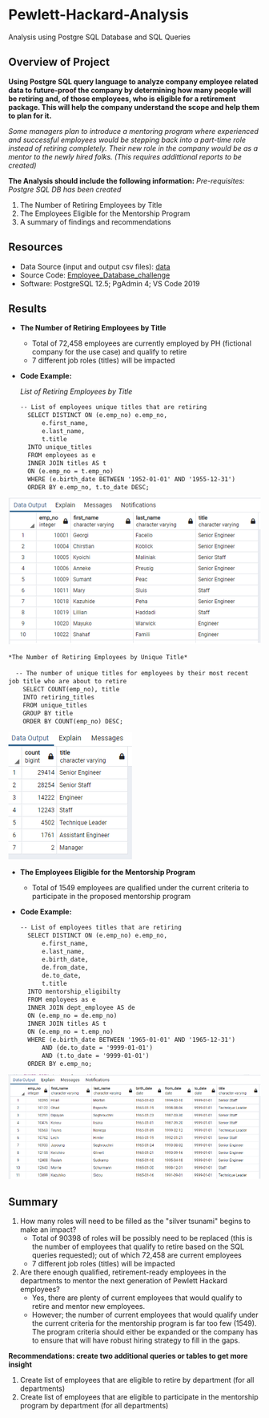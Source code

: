 # Pewlett-Hackard-Analysis
Analysis using Postgre SQL Database and SQL Queries

## Overview of Project
**Using Postgre SQL query language to analyze company employee related data to future-proof the company by determining how many people will be retiring and, of those employees, who is eligible for a retirement package. This will help the company understand the scope and help them to plan for it.** 

*Some managers plan to introduce a mentoring program where experienced and successful employees would be stepping back into a part-time role instead of retiring completely. Their new role in the company would be as a mentor to the newly hired folks. (This requires addittional reports to be created)*


**The Analysis should include the following information:** 
*Pre-requisites: Postgre SQL DB has been created*

1. The Number of Retiring Employees by Title
2. The Employees Eligible for the Mentorship Program
3. A summary of findings and recommendations


## Resources
- Data Source (input and output csv files): [data](https://github.com/MonikaSData/Pewlett-Hackard-Analysis/tree/main/Data)
- Source Code: [Employee_Database_challenge](Queries/Employee_Database_challenge.sql)
- Software: PostgreSQL 12.5; PgAdmin 4; VS Code 2019

## Results
- **The Number of Retiring Employees by Title**
   - Total of 72,458 employees are currently employed by PH (fictional company for the use case) and qualify to retire
   - 7 different job roles (titles) will be impacted
  


- **Code Example:**
     
     *List of Retiring Employees by Title*

      -- List of employees unique titles that are retiring
        SELECT DISTINCT ON (e.emp_no) e.emp_no,
            e.first_name,
            e.last_name,
            t.title
        INTO unique_titles
        FROM employees as e
        INNER JOIN titles AS t
        ON (e.emp_no = t.emp_no)
        WHERE (e.birth_date BETWEEN '1952-01-01' AND '1955-12-31')
        ORDER BY e.emp_no, t.to_date DESC;

![Employees_to_Retire_by_Unique_Title](Queries/Employees_to_Retire_Unique.png)

    *The Number of Retiring Employees by Unique Title*

      -- The number of unique titles for employees by their most recent job title who are about to retire
        SELECT COUNT(emp_no), title
        INTO retiring_titles
        FROM unique_titles
        GROUP BY title
        ORDER BY COUNT(emp_no) DESC;

![Unique_roles_Count](Queries/Unique_roles_Count.png)


- **The Employees Eligible for the Mentorship Program**
   - Total of 1549 employees are qualified under the current criteria to participate in the proposed mentorship program




- **Code Example:**
     
      -- List of employees titles that are retiring
        SELECT DISTINCT ON (e.emp_no) e.emp_no,
            e.first_name,
            e.last_name,
            e.birth_date,
            de.from_date,
            de.to_date,
            t.title
        INTO mentorship_eligibilty
        FROM employees as e
        INNER JOIN dept_employee AS de
        ON (e.emp_no = de.emp_no)
        INNER JOIN titles AS t
        ON (e.emp_no = t.emp_no)
        WHERE (e.birth_date BETWEEN '1965-01-01' AND '1965-12-31')
            AND (de.to_date = '9999-01-01')
            AND (t.to_date = '9999-01-01')
        ORDER BY e.emp_no;



![List_of_Employees_Eligible_for_Mentorship_Program](Queries/List_of_Employees_Eligible_for_Mentorship_Program.png)





## Summary


 1. How many roles will need to be filled as the "silver tsunami" begins to make an impact?
    - Total of 90398 of roles will be possibly need to be replaced (this is the number of employees that qualify to retire based on the SQL queries requested); out of which 72,458 are current employees
    - 7 different job roles (titles) will be impacted
 2. Are there enough qualified, retirement-ready employees in the departments to mentor the next generation of Pewlett Hackard employees?
    - Yes, there are plenty of current employees that would qualify to retire and mentor new employees. 
    - However; the number of current employees that would qualify under the current criteria for the mentorship program is far too few (1549). The program criteria should either be expanded or the company has to ensure that will have robust hiring strategy to fill in the gaps.


 **Recommendations: create two additional queries or tables to get more insight**
 1. Create list of employees that are eligible to retire by department (for all departments)
 2. Create list of employees that are eligible to participate in the mentorship program by department (for all departments)
 

  